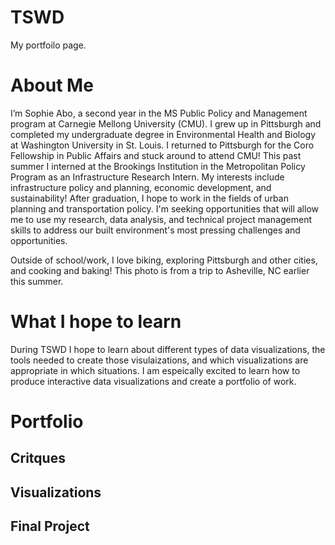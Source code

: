 # TSWD
My portfoilo page. 

# About Me
I’m Sophie Abo, a second year in the MS Public Policy and Management program at Carnegie Mellong University (CMU). I grew up in Pittsburgh and completed my undergraduate degree in Environmental Health and Biology at Washington University in St. Louis. I returned to Pittsburgh for the Coro Fellowship in Public Affairs and stuck around to attend CMU! This past summer I interned at the Brookings Institution in the Metropolitan Policy Program as an Infrastructure Research Intern. My interests include infrastructure policy and planning, economic development, and sustainability! After graduation, I hope to work in the fields of urban planning and transportation policy. I'm seeking opportunities that will allow me to use my research, data analysis, and technical project management skills to address our built environment's most pressing challenges and opportunities.

Outside of school/work, I love biking, exploring Pittsburgh and other cities, and cooking and baking! This photo is from a trip to Asheville, NC earlier this summer.

# What I hope to learn 
During TSWD I hope to learn about different types of data visualizations, the tools needed to create those visulaizations, and which visualizations are appropriate in which situations. I am espeically excited to learn how to produce interactive data visualizations and create a portfolio of work. 


# Portfolio

## Critques

## Visualizations

## Final Project

